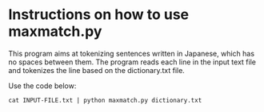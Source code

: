 # Instructions on how to use maxmatch.py

This program aims at tokenizing sentences written in Japanese, which has no spaces between them. The program reads each line in the input text file and tokenizes the line based on the dictionary.txt file.

Use the code below:
```
cat INPUT-FILE.txt | python maxmatch.py dictionary.txt
```
